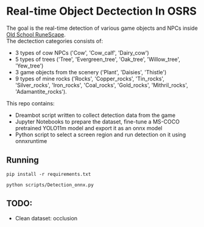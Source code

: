 # Real-time Object Dectection In OSRS

The goal is the real-time detection of various game objects and NPCs inside [Old School RuneScape](https://www.oldschool.runescape.com/). <br> The dectection categories consists of:
  - 3 types of cow NPCs ('Cow', 'Cow_calf', 'Dairy_cow')
  - 5 types of trees ('Tree', 'Evergreen_tree', 'Oak_tree', 'Willow_tree', 'Yew_tree')
  - 3 game objects from the scenery ('Plant', 'Daisies', 'Thistle')
  - 9 types of mine rocks ('Rocks', 'Copper_rocks', 'Tin_rocks', 'Silver_rocks', 'Iron_rocks', 'Coal_rocks', 'Gold_rocks', 'Mithril_rocks', 'Adamantite_rocks'). 

This repo contains:
  - Dreambot script written to collect detection data from the game
  - Jupyter Notebooks to prepare the dataset, fine-tune a MS-COCO pretrained YOLO11m model and export it as an onnx model
  - Python script to select a screen region and run detection on it using onnxruntime


## Running


```
pip install -r requirements.txt

```

```
python scripts/Detection_onnx.py
```


## TODO:    
 - Clean dataset: occlusion 



